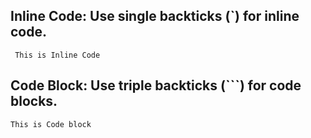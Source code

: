 ## Inline Code: Use single backticks (`) for inline code.

` This is Inline Code`

## Code Block: Use triple backticks (```) for code blocks.
``` This is Code block ```

